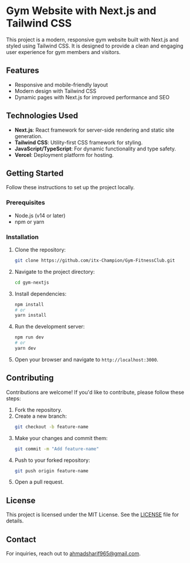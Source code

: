 # Gym Website with Next.js and Tailwind CSS

This project is a modern, responsive gym website built with Next.js and styled using Tailwind CSS. It is designed to provide a clean and engaging user experience for gym members and visitors.

## Features

- Responsive and mobile-friendly layout
- Modern design with Tailwind CSS
- Dynamic pages with Next.js for improved performance and SEO

## Technologies Used

- **Next.js**: React framework for server-side rendering and static site generation.
- **Tailwind CSS**: Utility-first CSS framework for styling.
- **JavaScript/TypeScript**: For dynamic functionality and type safety.
- **Vercel**: Deployment platform for hosting.

## Getting Started

Follow these instructions to set up the project locally.

### Prerequisites

- Node.js (v14 or later)
- npm or yarn

### Installation

1. Clone the repository:
   ```bash
   git clone https://github.com/itx-Champion/Gym-FitnessClub.git
   ```
2. Navigate to the project directory:
   ```bash
   cd gym-nextjs
   ```
3. Install dependencies:
   ```bash
   npm install
   # or
   yarn install
   ```

4. Run the development server:
   ```bash
   npm run dev
   # or
   yarn dev
   ```

5. Open your browser and navigate to `http://localhost:3000`.

## Contributing

Contributions are welcome! If you'd like to contribute, please follow these steps:

1. Fork the repository.
2. Create a new branch:
   ```bash
   git checkout -b feature-name
   ```
3. Make your changes and commit them:
   ```bash
   git commit -m "Add feature-name"
   ```
4. Push to your forked repository:
   ```bash
   git push origin feature-name
   ```
5. Open a pull request.

## License

This project is licensed under the MIT License. See the [LICENSE](LICENSE) file for details.

## Contact

For inquiries, reach out to [ahmadsharif965@gmail.com](mailto:ahmadsharif965@gmail.com).
